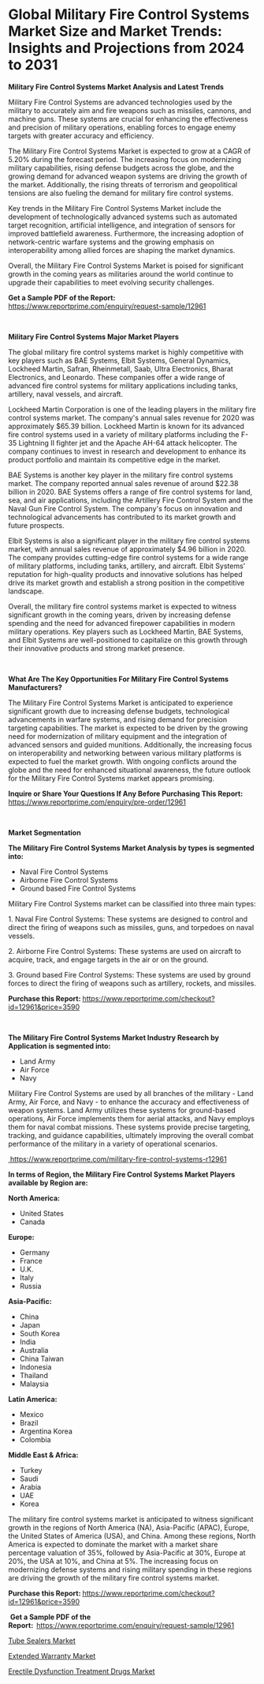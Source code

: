 <p><h1>Global Military Fire Control Systems Market Size and Market Trends: Insights and Projections from 2024 to 2031</h1></p><p><strong>Military Fire Control Systems Market Analysis and Latest Trends</strong></p>
<p><p>Military Fire Control Systems are advanced technologies used by the military to accurately aim and fire weapons such as missiles, cannons, and machine guns. These systems are crucial for enhancing the effectiveness and precision of military operations, enabling forces to engage enemy targets with greater accuracy and efficiency.</p><p>The Military Fire Control Systems Market is expected to grow at a CAGR of 5.20% during the forecast period. The increasing focus on modernizing military capabilities, rising defense budgets across the globe, and the growing demand for advanced weapon systems are driving the growth of the market. Additionally, the rising threats of terrorism and geopolitical tensions are also fueling the demand for military fire control systems.</p><p>Key trends in the Military Fire Control Systems Market include the development of technologically advanced systems such as automated target recognition, artificial intelligence, and integration of sensors for improved battlefield awareness. Furthermore, the increasing adoption of network-centric warfare systems and the growing emphasis on interoperability among allied forces are shaping the market dynamics.</p><p>Overall, the Military Fire Control Systems Market is poised for significant growth in the coming years as militaries around the world continue to upgrade their capabilities to meet evolving security challenges.</p></p>
<p><strong>Get a Sample PDF of the Report:&nbsp;</strong> <a href="https://www.reportprime.com/enquiry/request-sample/12961">https://www.reportprime.com/enquiry/request-sample/12961</a></p>
<p>&nbsp;</p>
<p><strong>Military Fire Control Systems Major Market Players</strong></p>
<p><p>The global military fire control systems market is highly competitive with key players such as BAE Systems, Elbit Systems, General Dynamics, Lockheed Martin, Safran, Rheinmetall, Saab, Ultra Electronics, Bharat Electronics, and Leonardo. These companies offer a wide range of advanced fire control systems for military applications including tanks, artillery, naval vessels, and aircraft.</p><p>Lockheed Martin Corporation is one of the leading players in the military fire control systems market. The company's annual sales revenue for 2020 was approximately $65.39 billion. Lockheed Martin is known for its advanced fire control systems used in a variety of military platforms including the F-35 Lightning II fighter jet and the Apache AH-64 attack helicopter. The company continues to invest in research and development to enhance its product portfolio and maintain its competitive edge in the market.</p><p>BAE Systems is another key player in the military fire control systems market. The company reported annual sales revenue of around $22.38 billion in 2020. BAE Systems offers a range of fire control systems for land, sea, and air applications, including the Artillery Fire Control System and the Naval Gun Fire Control System. The company's focus on innovation and technological advancements has contributed to its market growth and future prospects.</p><p>Elbit Systems is also a significant player in the military fire control systems market, with annual sales revenue of approximately $4.96 billion in 2020. The company provides cutting-edge fire control systems for a wide range of military platforms, including tanks, artillery, and aircraft. Elbit Systems' reputation for high-quality products and innovative solutions has helped drive its market growth and establish a strong position in the competitive landscape.</p><p>Overall, the military fire control systems market is expected to witness significant growth in the coming years, driven by increasing defense spending and the need for advanced firepower capabilities in modern military operations. Key players such as Lockheed Martin, BAE Systems, and Elbit Systems are well-positioned to capitalize on this growth through their innovative products and strong market presence.</p></p>
<p>&nbsp;</p>
<p><strong>What Are The Key Opportunities For Military Fire Control Systems Manufacturers?</strong></p>
<p><p>The Military Fire Control Systems Market is anticipated to experience significant growth due to increasing defense budgets, technological advancements in warfare systems, and rising demand for precision targeting capabilities. The market is expected to be driven by the growing need for modernization of military equipment and the integration of advanced sensors and guided munitions. Additionally, the increasing focus on interoperability and networking between various military platforms is expected to fuel the market growth. With ongoing conflicts around the globe and the need for enhanced situational awareness, the future outlook for the Military Fire Control Systems market appears promising.</p></p>
<p><strong>Inquire or Share Your Questions If Any Before Purchasing This Report:</strong> <a href="https://www.reportprime.com/enquiry/pre-order/12961">https://www.reportprime.com/enquiry/pre-order/12961</a></p>
<p>&nbsp;</p>
<p><strong>Market Segmentation</strong></p>
<p><strong>The Military Fire Control Systems Market Analysis by types is segmented into:</strong></p>
<p><ul><li>Naval Fire Control Systems</li><li>Airborne Fire Control Systems</li><li>Ground based Fire Control Systems</li></ul></p>
<p><p>Military Fire Control Systems market can be classified into three main types:</p><p>1. Naval Fire Control Systems: These systems are designed to control and direct the firing of weapons such as missiles, guns, and torpedoes on naval vessels.</p><p>2. Airborne Fire Control Systems: These systems are used on aircraft to acquire, track, and engage targets in the air or on the ground.</p><p>3. Ground based Fire Control Systems: These systems are used by ground forces to direct the firing of weapons such as artillery, rockets, and missiles.</p></p>
<p><strong>Purchase this Report:&nbsp;</strong><a href="https://www.reportprime.com/checkout?id=12961&price=3590">https://www.reportprime.com/checkout?id=12961&price=3590</a></p>
<p>&nbsp;</p>
<p><strong>The Military Fire Control Systems Market Industry Research by Application is segmented into:</strong></p>
<p><ul><li>Land Army</li><li>Air Force</li><li>Navy</li></ul></p>
<p><p>Military Fire Control Systems are used by all branches of the military - Land Army, Air Force, and Navy - to enhance the accuracy and effectiveness of weapon systems. Land Army utilizes these systems for ground-based operations, Air Force implements them for aerial attacks, and Navy employs them for naval combat missions. These systems provide precise targeting, tracking, and guidance capabilities, ultimately improving the overall combat performance of the military in a variety of operational scenarios.</p></p>
<p><a href="https://www.reportprime.com/military-fire-control-systems-r12961">&nbsp;https://www.reportprime.com/military-fire-control-systems-r12961</a></p>
<p><strong>In terms of Region, the Military Fire Control Systems Market Players available by Region are:</strong></p>
<p>
    <p> <strong> North America: </strong>
        <ul>
            <li>United States</li>
            <li>Canada</li>
        </ul>
        </p> 
    <p> <strong> Europe: </strong>
        <ul>
            <li>Germany</li>
            <li>France</li>
            <li>U.K.</li>
            <li>Italy</li>
            <li>Russia</li>
        </ul>
        </p> 
    <p> <strong> Asia-Pacific: </strong>
        <ul>
            <li>China</li>
            <li>Japan</li>
            <li>South Korea</li>
            <li>India</li>
            <li>Australia</li>
            <li>China Taiwan</li>
            <li>Indonesia</li>
            <li>Thailand</li>
            <li>Malaysia</li>
        </ul>
        </p> 
    <p> <strong> Latin America: </strong>
        <ul>
            <li>Mexico</li>
            <li>Brazil</li>
            <li>Argentina Korea</li>
            <li>Colombia</li>
        </ul>
        </p> 
    <p> <strong> Middle East & Africa: </strong>
        <ul>
            <li>Turkey</li>
            <li>Saudi</li>
            <li>Arabia</li>
            <li>UAE</li>
            <li>Korea</li>
        </ul>
    </p>
    </p>
<p><p>The military fire control systems market is anticipated to witness significant growth in the regions of North America (NA), Asia-Pacific (APAC), Europe, the United States of America (USA), and China. Among these regions, North America is expected to dominate the market with a market share percentage valuation of 35%, followed by Asia-Pacific at 30%, Europe at 20%, the USA at 10%, and China at 5%. The increasing focus on modernizing defense systems and rising military spending in these regions are driving the growth of the military fire control systems market.</p></p>
<p><strong>Purchase this Report: </strong><a href="https://www.reportprime.com/checkout?id=12961&price=3590">https://www.reportprime.com/checkout?id=12961&price=3590</a></p>
<p>&nbsp;<strong>Get a Sample PDF of the Report:&nbsp;&nbsp;</strong><a href="https://www.reportprime.com/enquiry/request-sample/12961">https://www.reportprime.com/enquiry/request-sample/12961</a></p>
<p><strong></strong></p>
<p><p><a href="https://github.com/almainyongb/Market-Research-Report-List-1/blob/main/tube-sealers-market.md">Tube Sealers Market</a></p><p><a href="https://view.publitas.com/reportprime-1/global-extended-warranty-market-by-product-type-by-application-by-region-and-companies-industry-segment-outlook-market-assessment-competition-scenario-trends-and-forecast-2024-2031/">Extended Warranty Market</a></p><p><a href="https://view.publitas.com/reportprime-1/global-erectile-dysfunction-treatment-drugs-market-opportunities-and-forecast-for-period-from-2024-to-2031/">Erectile Dysfunction Treatment Drugs Market</a></p></p>